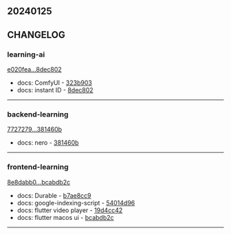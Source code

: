 ## 20240125

## CHANGELOG

### learning-ai

[e020fea...8dec802](https://github.com/zhbhun/learning-ai/compare/e020fea...8dec802)

* docs: ComfyUI - [323b903](https://github.com/zhbhun/learning-ai/commit/323b903031350581ed3c7fbe9f2fddd4919d1edf)
* docs: instant ID - [8dec802](https://github.com/zhbhun/learning-ai/commit/8dec8026e40e6c65d2439ac386f65fc1b3e7390a)

---

### backend-learning

[7727279...381460b](https://github.com/zhbhun/backend-learning/compare/7727279...381460b)

* docs: nero - [381460b](https://github.com/zhbhun/backend-learning/commit/381460b8970ff99b750a7f76c42ca4ea071da17f)

---

### frontend-learning

[8e8dabb0...bcabdb2c](https://github.com/zhbhun/frontend-learning/compare/8e8dabb0...bcabdb2c)

* docs: Durable - [b7ae8cc9](https://github.com/zhbhun/frontend-learning/commit/b7ae8cc9e76f1b9c8073566fc6b422319cd18c91)
* docs: google-indexing-script - [54014d96](https://github.com/zhbhun/frontend-learning/commit/54014d96c5d19e9805f397fdd6db37e5eefb860b)
* docs: flutter video player - [19d4cc42](https://github.com/zhbhun/frontend-learning/commit/19d4cc42554d8f3e8b58a19dbc803449e586396e)
* docs: flutter macos ui - [bcabdb2c](https://github.com/zhbhun/frontend-learning/commit/bcabdb2cdd2a9306fc6618ea839b4bb2a631a109)

---

